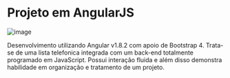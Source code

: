 # Projeto em AngularJS

![image](https://user-images.githubusercontent.com/112425995/198378522-3ea8700c-2077-4655-87a6-5f8e293aee94.png)


Desenvolvimento utilizando Angular v1.8.2 com apoio de Bootstrap 4. Trata-se de uma lista telefonica integrada com um back-end totalmente programado em JavaScript.
Possui interação fluida e além disso demonstra habilidade em organização e tratamento de um projeto. 
